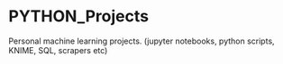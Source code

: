 # PYTHON_Projects
Personal machine learning projects. (jupyter notebooks, python scripts, KNIME, SQL, scrapers etc)
